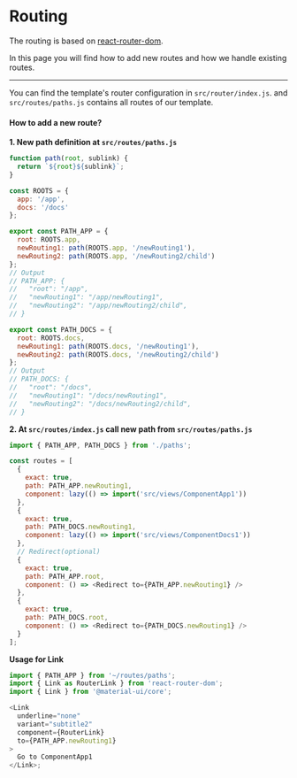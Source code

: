 # Routing

The routing is based on [react-router-dom](https://reactrouter.com/web/guides/quick-start).

In this page you will find how to add new routes and how we handle existing routes.

---

You can find the template's router configuration in `src/router/index.js`.
and `src/routes/paths.js` contains all routes of our template.

#### How to add a new route?

**1. New path definition at `src/routes/paths.js`**

```js
function path(root, sublink) {
  return `${root}${sublink}`;
}

const ROOTS = {
  app: '/app',
  docs: '/docs'
};

export const PATH_APP = {
  root: ROOTS.app,
  newRouting1: path(ROOTS.app, '/newRouting1'),
  newRouting2: path(ROOTS.app, '/newRouting2/child')
};
// Output
// PATH_APP: {
//   "root": "/app",
//   "newRouting1": "/app/newRouting1",
//   "newRouting2": "/app/newRouting2/child",
// }

export const PATH_DOCS = {
  root: ROOTS.docs,
  newRouting1: path(ROOTS.docs, '/newRouting1'),
  newRouting2: path(ROOTS.docs, '/newRouting2/child')
};
// Output
// PATH_DOCS: {
//   "root": "/docs",
//   "newRouting1": "/docs/newRouting1",
//   "newRouting2": "/docs/newRouting2/child",
// }
```

**2. At `src/routes/index.js` call new path from `src/routes/paths.js`**

```js
import { PATH_APP, PATH_DOCS } from './paths';

const routes = [
  {
    exact: true,
    path: PATH_APP.newRouting1,
    component: lazy(() => import('src/views/ComponentApp1'))
  },
  {
    exact: true,
    path: PATH_DOCS.newRouting1,
    component: lazy(() => import('src/views/ComponentDocs1'))
  },
  // Redirect(optional)
  {
    exact: true,
    path: PATH_APP.root,
    component: () => <Redirect to={PATH_APP.newRouting1} />
  },
  {
    exact: true,
    path: PATH_DOCS.root,
    component: () => <Redirect to={PATH_DOCS.newRouting1} />
  }
];
```

**Usage for Link**

```js
import { PATH_APP } from '~/routes/paths';
import { Link as RouterLink } from 'react-router-dom';
import { Link } from '@material-ui/core';

<Link
  underline="none"
  variant="subtitle2"
  component={RouterLink}
  to={PATH_APP.newRouting1}
>
  Go to ComponentApp1
</Link>;
```
